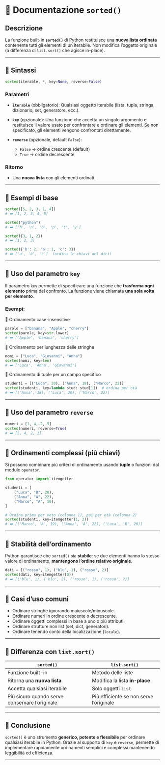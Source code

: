 
# 📘 Documentazione `sorted()`

## Descrizione

La funzione built-in **`sorted()`** di Python restituisce una **nuova lista ordinata** contenente tutti gli elementi di un iterabile.
Non modifica l’oggetto originale (a differenza di `list.sort()` che agisce in-place).

---

## 📌 Sintassi

```python
sorted(iterable, *, key=None, reverse=False)
```

### Parametri

* **`iterable`** (obbligatorio):
  Qualsiasi oggetto iterabile (lista, tupla, stringa, dizionario, set, generatore, ecc.).

* **`key`** (opzionale):
  Una funzione che accetta un singolo argomento e restituisce il valore usato per confrontare e ordinare gli elementi.
  Se non specificato, gli elementi vengono confrontati direttamente.

* **`reverse`** (opzionale, default `False`):

  * `False` → ordine crescente (default)
  * `True` → ordine decrescente

### Ritorno

* Una **nuova lista** con gli elementi ordinati.

---

## 🔹 Esempi di base

```python
sorted([5, 2, 3, 1, 4])
# ➡️ [1, 2, 3, 4, 5]

sorted("python")
# ➡️ ['h', 'n', 'o', 'p', 't', 'y']

sorted({3, 1, 2})
# ➡️ [1, 2, 3]

sorted({'b': 2, 'a': 1, 'c': 3})
# ➡️ ['a', 'b', 'c']  (ordina le chiavi del dict)
```

---

## 🔹 Uso del parametro `key`

Il parametro `key` permette di specificare una funzione che **trasforma ogni elemento** prima del confronto.
La funzione viene chiamata **una sola volta per elemento**.

### Esempi:

🔸 Ordinamento case-insensitive

```python
parole = ["banana", "Apple", "cherry"]
sorted(parole, key=str.lower)
# ➡️ ['Apple', 'banana', 'cherry']
```

🔸 Ordinamento per lunghezza delle stringhe

```python
nomi = ["Luca", "Giovanni", "Anna"]
sorted(nomi, key=len)
# ➡️ ['Luca', 'Anna', 'Giovanni']
```

🔸 Ordinamento di tuple per un campo specifico

```python
studenti = [("Luca", 20), ("Anna", 18), ("Marco", 22)]
sorted(studenti, key=lambda stud: stud[1])  # ordina per età
# ➡️ [('Anna', 18), ('Luca', 20), ('Marco', 22)]
```

---

## 🔹 Uso del parametro `reverse`

```python
numeri = [1, 4, 2, 5]
sorted(numeri, reverse=True)
# ➡️ [5, 4, 2, 1]
```

---

## 🔹 Ordinamenti complessi (più chiavi)

Si possono combinare più criteri di ordinamento usando **tuple** o funzioni dal modulo `operator`.

```python
from operator import itemgetter

studenti = [
    ("Luca", "B", 20),
    ("Anna", "A", 22),
    ("Marco", "A", 19),
]

# Ordina prima per voto (colonna 1), poi per età (colonna 2)
sorted(studenti, key=itemgetter(1, 2))
# ➡️ [('Marco', 'A', 19), ('Anna', 'A', 22), ('Luca', 'B', 20)]
```

---

## 🔹 Stabilità dell’ordinamento

Python garantisce che `sorted()` sia **stabile**:
se due elementi hanno lo stesso valore di ordinamento, **mantengono l’ordine relativo originale**.

```python
dati = [("rosso", 1), ("blu", 1), ("rosso", 2)]
sorted(dati, key=itemgetter(0))
# ➡️ [('blu', 1), ('blu', 2), ('rosso', 1), ('rosso', 2)]
```

---

## 🔹 Casi d’uso comuni

* Ordinare stringhe ignorando maiuscole/minuscole.
* Ordinare numeri in ordine crescente o decrescente.
* Ordinare oggetti complessi in base a uno o più attributi.
* Ordinare strutture non list (set, dict, generatori).
* Ordinare tenendo conto della localizzazione (`locale`).

---

## 🔹 Differenza con `list.sort()`

| `sorted()`                                     | `list.sort()`                           |
| ---------------------------------------------- | --------------------------------------- |
| Funzione built-in                              | Metodo delle liste                      |
| Ritorna una **nuova lista**                    | Modifica la lista **in-place**          |
| Accetta qualsiasi iterabile                    | Solo oggetti `list`                     |
| Più sicuro quando serve conservare l’originale | Più efficiente se non serve l’originale |

---

## 📌 Conclusione

`sorted()` è uno strumento **generico, potente e flessibile** per ordinare qualsiasi iterabile in Python. Grazie al supporto di `key` e `reverse`, permette di implementare rapidamente ordinamenti semplici e complessi mantenendo leggibilità ed efficienza.

---
